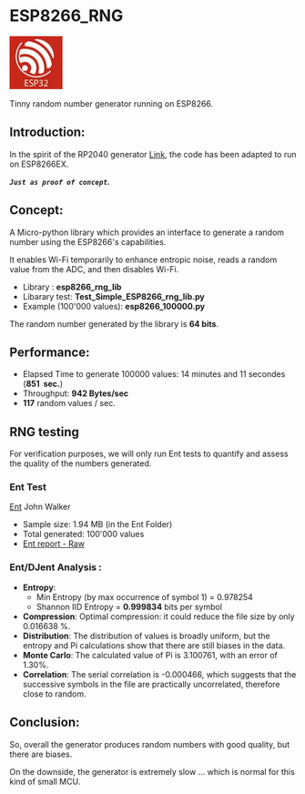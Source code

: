 # ESP8266_RNG
![Link](https://github.com/MicroControleurMonde/ESP32_RNG/blob/main/Reports/ESP32download.jpg)

Tinny random number generator running on ESP8266.

## Introduction:
In the spirit of the RP2040 generator [Link](https://github.com/MicroControleurMonde/RP2040-RNG), the code has been adapted to run on ESP8266EX.

***`Just as proof of concept`.***
## Concept:

A Micro-python library which provides an interface to generate a random number using the ESP8266's capabilities. 

It enables Wi-Fi temporarily to enhance entropic noise, reads a random value from the ADC, and then disables Wi-Fi.

- Library : **esp8266_rng_lib**
- Libarary test: **Test_Simple_ESP8266_rng_lib.py**
- Example (100'000 values): **esp8266_100000.py**

The random number generated by the library is **64 bits**.

## Performance:

- Elapsed Time to generate 100000 values: 14 minutes and 11 secondes (**851  sec.**)
- Throughput: **942 Bytes/sec**
- **117** random values / sec.

## RNG testing

For verification purposes, we will only run Ent tests to quantify and assess the quality of the numbers generated.

### Ent Test

[Ent](https://www.fourmilab.ch) John Walker

- Sample size: 1.94 MB (in the Ent Folder)
- Total generated: 100'000 values
- [Ent report - Raw](https://github.com/MicroControleurMonde/ESP8266_RNG/blob/main/Ent/esp8266_100000_ent.txt)

### Ent/DJent Analysis :

- **Entropy**:
   - Min Entropy (by max occurrence of symbol 1) = 0.978254
   - Shannon IID Entropy = **0.999834** bits per symbol
- **Compression**: Optimal compression: it could reduce the file size by only 0.016638 %.
- **Distribution**: The distribution of values is broadly uniform, but the entropy and Pi calculations show that there are still biases in the data.
- **Monte Carlo**: The calculated value of Pi is 3.100761, with an error of 1.30%.
- **Correlation**: The serial correlation is -0.000466, which suggests that the successive symbols in the file are practically uncorrelated, therefore close to random.

## Conclusion:
So, overall the generator produces random numbers with good quality, but there are biases.

On the downside, the generator is extremely slow ... which is normal for this kind of small MCU.
